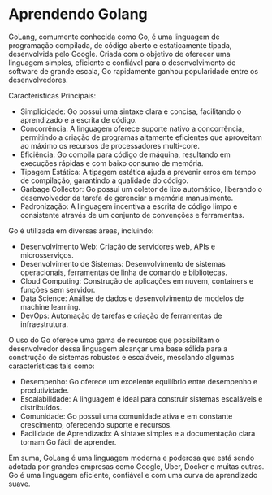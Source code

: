 # Aprendendo Golang
GoLang, comumente conhecida como Go, é uma linguagem de programação compilada, de código aberto e estaticamente tipada, desenvolvida pelo Google. Criada com o objetivo de oferecer uma linguagem simples, eficiente e confiável para o desenvolvimento de software de grande escala, Go rapidamente ganhou popularidade entre os desenvolvedores.

Características Principais:

- Simplicidade: Go possui uma sintaxe clara e concisa, facilitando o aprendizado e a escrita de código.
- Concorrência: A linguagem oferece suporte nativo a concorrência, permitindo a criação de programas altamente eficientes que aproveitam ao máximo os recursos de processadores multi-core.
- Eficiência: Go compila para código de máquina, resultando em execuções rápidas e com baixo consumo de memória.
- Tipagem Estática: A tipagem estática ajuda a prevenir erros em tempo de compilação, garantindo a qualidade do código.
- Garbage Collector: Go possui um coletor de lixo automático, liberando o desenvolvedor da tarefa de gerenciar a memória manualmente.
- Padronização: A linguagem incentiva a escrita de código limpo e consistente através de um conjunto de convenções e ferramentas.

Go é utilizada em diversas áreas, incluindo:

- Desenvolvimento Web: Criação de servidores web, APIs e microsserviços.
- Desenvolvimento de Sistemas: Desenvolvimento de sistemas operacionais, ferramentas de linha de comando e bibliotecas.
- Cloud Computing: Construção de aplicações em nuvem, containers e funções sem servidor.
- Data Science: Análise de dados e desenvolvimento de modelos de machine learning.
- DevOps: Automação de tarefas e criação de ferramentas de infraestrutura.

O uso do Go oferece uma gama de recursos que possibilitam o desenvolvedor dessa linguagem alcançar uma base sólida para a construção de sistemas robustos e escaláveis, mesclando algumas características tais como:
- Desempenho: Go oferece um excelente equilíbrio entre desempenho e produtividade.
- Escalabilidade: A linguagem é ideal para construir sistemas escaláveis e distribuídos.
- Comunidade: Go possui uma comunidade ativa e em constante crescimento, oferecendo suporte e recursos.
- Facilidade de Aprendizado: A sintaxe simples e a documentação clara tornam Go fácil de aprender.

Em suma, GoLang é uma linguagem moderna e poderosa que está sendo adotada por grandes empresas como Google, Uber, Docker e muitas outras. Go é uma linguagem eficiente, confiável e com uma curva de aprendizado suave.
